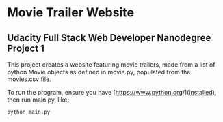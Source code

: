 # Movie Trailer Website #
## Udacity Full Stack Web Developer Nanodegree Project 1 ##

This project creates a website featuring movie trailers, made from a list of python Movie objects as defined in movie.py, populated from the movies.csv file.

To run the program, ensure you have [https://www.python.org/](installed), then run main.py, like:

```
python main.py
